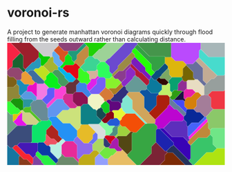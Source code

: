 # voronoi-rs

A project to generate manhattan voronoi diagrams quickly through flood filling from the seeds outward rather than calculating distance.
!["An example of a diagram generated"](images/Demo.png)
